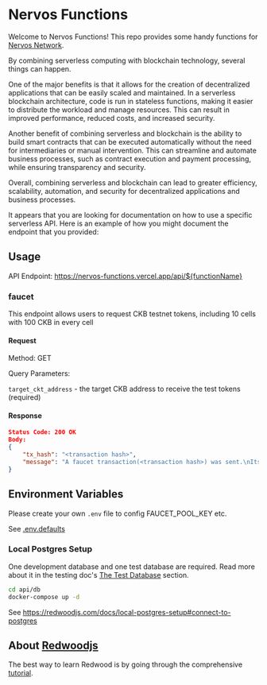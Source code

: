 # Nervos Functions

Welcome to Nervos Functions! This repo provides some handy functions for [Nervos Network](https://www.nervos.org).

By combining serverless computing with blockchain technology, several things can happen.

One of the major benefits is that it allows for the creation of decentralized applications that can be easily scaled and maintained. In a serverless blockchain architecture, code is run in stateless functions, making it easier to distribute the workload and manage resources. This can result in improved performance, reduced costs, and increased security.

Another benefit of combining serverless and blockchain is the ability to build smart contracts that can be executed automatically without the need for intermediaries or manual intervention. This can streamline and automate business processes, such as contract execution and payment processing, while ensuring transparency and security.

Overall, combining serverless and blockchain can lead to greater efficiency, scalability, automation, and security for decentralized applications and business processes.

It appears that you are looking for documentation on how to use a specific serverless API. Here is an example of how you might document the endpoint that you provided:

## Usage
API Endpoint: https://nervos-functions.vercel.app/api/${functionName}

### faucet

This endpoint allows users to request CKB testnet tokens, including 10 cells with 100 CKB in every cell

#### Request
Method: GET

Query Parameters:

`target_ckt_address` - the target CKB address to receive the test tokens (required)
#### Response

```json
Status Code: 200 OK
Body:
{
    "tx_hash": "<transaction hash>",
    "message": "A faucet transaction(<transaction hash>) was sent.\nIts status could be viewed in https://pudge.explorer.nervos.org/transaction/<transaction hash>"
}
```

## Environment Variables

Please create your own `.env` file to config FAUCET_POOL_KEY etc.

See [.env.defaults](./api/.env.defaults)

### Local Postgres Setup
One development database and one test database are required.
Read more about it in the testing doc's [The Test Database](https://redwoodjs.com/docs/testing#the-test-database) section.
```bash
cd api/db
docker-compose up -d
```
See https://redwoodjs.com/docs/local-postgres-setup#connect-to-postgres

## About [Redwoodjs](https://redwoodjs.com)

The best way to learn Redwood is by going through the comprehensive [tutorial](https://redwoodjs.com/docs/tutorial/foreword).
